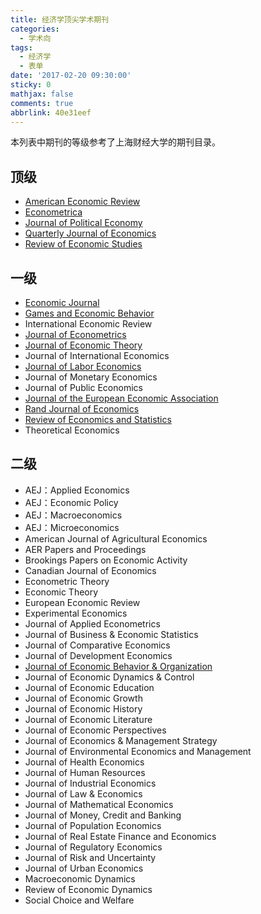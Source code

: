 ```yaml
---
title: 经济学顶尖学术期刊
categories:
  - 学术向
tags:
  - 经济学
  - 表单
date: '2017-02-20 09:30:00'
sticky: 0
mathjax: false
comments: true
abbrlink: 40e31eef
---
```

本列表中期刊的等级参考了上海财经大学的期刊目录。

## 顶级

- [American Economic Review](http://econpapers.repec.org/article/aeaaecrev/)
- [Econometrica](http://econpapers.repec.org/article/wlyemetrp/)
- [Journal of Political Economy](http://econpapers.repec.org/article/ucpjpolec/)
- [Quarterly Journal of Economics](http://econpapers.repec.org/article/oupqjecon/)
- [Review of Economic Studies](http://econpapers.repec.org/article/ouprestud/)<!-- more -->

## 一级

- [Economic Journal](http://econpapers.repec.org/article/ecjeconjl/)
- [Games and Economic Behavior](http://econpapers.repec.org/article/eeegamebe/)
- International Economic Review
- [Journal of Econometrics](http://econpapers.repec.org/article/eeeeconom/)
- [Journal of Economic Theory](http://econpapers.repec.org/article/eeejetheo/)
- Journal of International Economics
- [Journal of Labor Economics](http://econpapers.repec.org/article/ucpjlabec/)
- Journal of Monetary Economics
- Journal of Public Economics
- [Journal of the European Economic Association](http://econpapers.repec.org/article/tprjeurec/)
- [Rand Journal of Economics](http://econpapers.repec.org/article/blarandje/)
- [Review of Economics and Statistics](http://econpapers.repec.org/article/tprrestat/)
- Theoretical Economics

## 二级
 
- AEJ：Applied Economics
- AEJ：Economic Policy
- AEJ：Macroeconomics
- AEJ：Microeconomics
- American Journal of Agricultural Economics
- AER Papers and Proceedings
- Brookings Papers on Economic Activity
- Canadian Journal of Economics
- Econometric Theory
- Economic Theory
- European Economic Review
- Experimental Economics
- Journal of Applied Econometrics
- Journal of Business & Economic Statistics
- Journal of Comparative Economics
- Journal of Development Economics
- [Journal of Economic Behavior & Organization](http://econpapers.repec.org/article/eeejeborg/)
- Journal of Economic Dynamics & Control
- Journal of Economic Education
- Journal of Economic Growth
- Journal of Economic History
- Journal of Economic Literature
- Journal of Economic Perspectives
- Journal of Economics & Management Strategy
- Journal of Environmental Economics and Management
- Journal of Health Economics
- Journal of Human Resources
- Journal of Industrial Economics
- Journal of Law & Economics
- Journal of Mathematical Economics
- Journal of Money, Credit and Banking
- Journal of Population Economics
- Journal of Real Estate Finance and Economics
- Journal of Regulatory Economics 
- Journal of Risk and Uncertainty
- Journal of Urban Economics
- Macroeconomic Dynamics
- Review of Economic Dynamics
- Social Choice and Welfare
